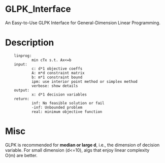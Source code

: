 # GLPK_Interface

An Easy-to-Use GLPK Interface for General-Dimension Linear Programming.

# Description

        linprog:
                min cTx s.t. Ax<=b
        input:
                c: d*1 objective coeffs
                A: m*d constraint matrix
                b: m*1 constraint bound
                ipm: use interior point method or simplex method
                verbose: show details
        output:
                x: d*1 decision variables
        return:
                inf: No feasible solution or fail
                -inf: Unbounded problem
                real: minimum objective function

# Misc

GLPK is recommended for __median or large d__, i.e., the dimension of decision variable. For small dimension (d<=10), algs that enjoy linear complexity O(m) are better.
